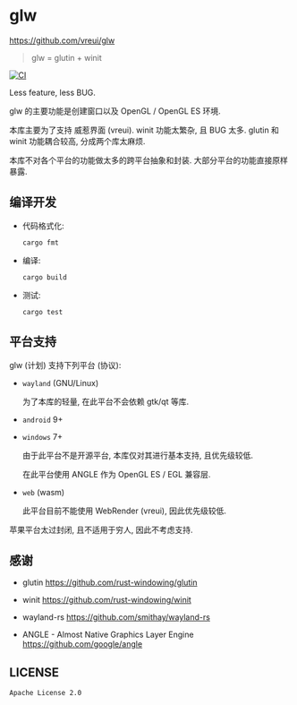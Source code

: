 # glw
<https://github.com/vreui/glw>

> glw = glutin + winit

[![CI](https://github.com/vreui/glw/actions/workflows/ci.yml/badge.svg)](https://github.com/vreui/glw/actions)

Less feature, less BUG.

glw 的主要功能是创建窗口以及 OpenGL / OpenGL ES 环境.

本库主要为了支持 威惹界面 (vreui).
winit 功能太繁杂, 且 BUG 太多.
glutin 和 winit 功能耦合较高, 分成两个库太麻烦.

本库不对各个平台的功能做太多的跨平台抽象和封装.
大部分平台的功能直接原样暴露.


## 编译开发

+ 代码格式化:

  ```
  cargo fmt
  ```

+ 编译:

  ```
  cargo build
  ```

+ 测试:

  ```
  cargo test
  ```


## 平台支持

glw (计划) 支持下列平台 (协议):

+ `wayland` (GNU/Linux)

  为了本库的轻量, 在此平台不会依赖 gtk/qt 等库.

+ `android` 9+

+ `windows` 7+

  由于此平台不是开源平台, 本库仅对其进行基本支持, 且优先级较低.

  在此平台使用 ANGLE 作为 OpenGL ES / EGL 兼容层.

+ `web` (wasm)

  此平台目前不能使用 WebRender (vreui), 因此优先级较低.

苹果平台太过封闭, 且不适用于穷人, 因此不考虑支持.


## 感谢

+ glutin
  <https://github.com/rust-windowing/glutin>

+ winit
  <https://github.com/rust-windowing/winit>

+ wayland-rs
  <https://github.com/smithay/wayland-rs>

+ ANGLE - Almost Native Graphics Layer Engine
  <https://github.com/google/angle>


## LICENSE

`Apache License 2.0`
